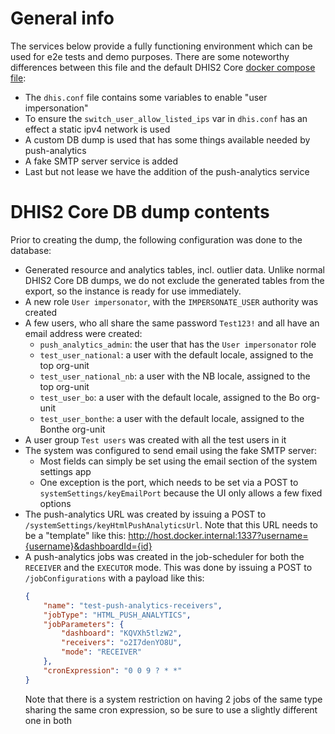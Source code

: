 # General info

The services below provide a fully functioning environment which can be used for e2e tests
and demo purposes. There are some noteworthy differences between this file and the default
DHIS2 Core [docker compose file](https://github.com/dhis2/dhis2-core/blob/master/docker-compose.yml):

-   The `dhis.conf` file contains some variables to enable "user impersonation"
-   To ensure the `switch_user_allow_listed_ips` var in `dhis.conf` has an effect a
    static ipv4 network is used
-   A custom DB dump is used that has some things available needed by push-analytics
-   A fake SMTP server service is added
-   Last but not lease we have the addition of the push-analytics service

# DHIS2 Core DB dump contents

Prior to creating the dump, the following configuration was done to the database:

-   Generated resource and analytics tables, incl. outlier data. Unlike normal DHIS2
    Core DB dumps, we do not exclude the generated tables from the export, so the
    instance is ready for use immediately.
-   A new role `User impersonator`, with the `IMPERSONATE_USER` authority was created
-   A few users, who all share the same password `Test123!` and all have an email
    address were created:
    -   `push_analytics_admin`: the user that has the `User impersonator` role
    -   `test_user_national`: a user with the default locale, assigned to the top org-unit
    -   `test_user_national_nb`: a user with the NB locale, assigned to the top org-unit
    -   `test_user_bo`: a user with the default locale, assigned to the Bo org-unit
    -   `test_user_bonthe`: a user with the default locale, assigned to the Bonthe org-unit
-   A user group `Test users` was created with all the test users in it
-   The system was configured to send email using the fake SMTP server:
    -   Most fields can simply be set using the email section of the system settings app
    -   One exception is the port, which needs to be set via a POST to
        `systemSettings/keyEmailPort` because the UI only allows a few fixed options
-   The push-analytics URL was created by issuing a POST to `/systemSettings/keyHtmlPushAnalyticsUrl`.
    Note that this URL needs to be a "template" like this:
    http://host.docker.internal:1337?username={username}&dashboardId={id}
-   A push-analytics jobs was created in the job-scheduler for both the `RECEIVER` and
    the `EXECUTOR` mode. This was done by issuing a POST to `/jobConfigurations` with a
    payload like this:
    ```json
    {
        "name": "test-push-analytics-receivers",
        "jobType": "HTML_PUSH_ANALYTICS",
        "jobParameters": {
            "dashboard": "KQVXh5tlzW2",
            "receivers": "o2I7denYO8U",
            "mode": "RECEIVER"
        },
        "cronExpression": "0 0 9 ? * *"
    }
    ```
    Note that there is a system restriction on having 2 jobs of the same type sharing the
    same cron expression, so be sure to use a slightly different one in both
